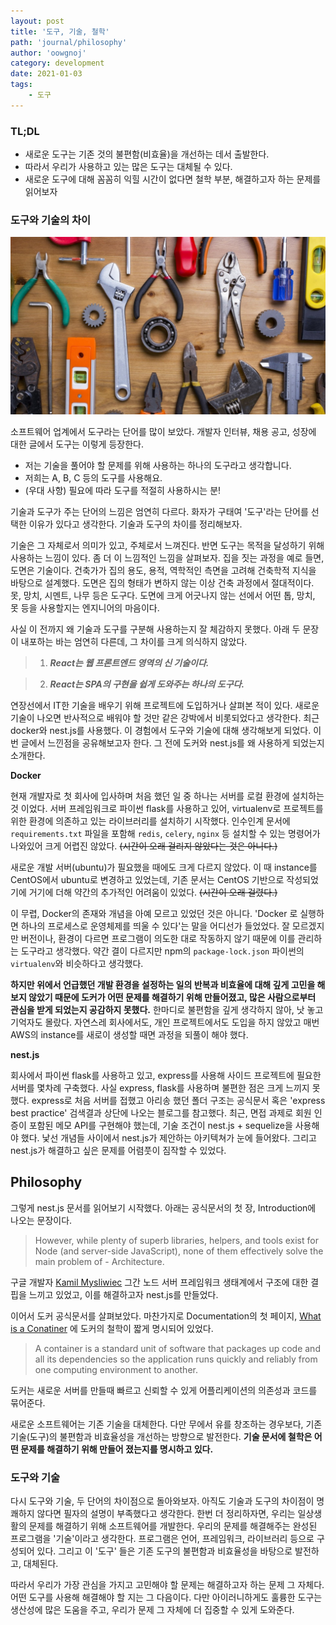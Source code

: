 ```yaml
---
layout: post
title: '도구, 기술, 철학'
path: 'journal/philosophy'
author: 'oowgnoj'
category: development
date: 2021-01-03
tags:
    - 도구
---
```


### TL;DL

-   새로운 도구는 기존 것의 불편함(비효율)을 개선하는 데서 출발한다.
-   따라서 우리가 사용하고 있는 많은 도구는 대체될 수 있다.
-   새로운 도구에 대해 꼼꼼히 익힐 시간이 없다면 철학 부분, 해결하고자 하는 문제를 읽어보자

### 도구와 기술의 차이

![도구](./../images/in-post/tools.jpg)

소프트웨어 업계에서 도구라는 단어를 많이 보았다. 개발자 인터뷰, 채용 공고, 성장에 대한 글에서 도구는 이렇게 등장한다.

-   저는 기술을 풀어야 할 문제를 위해 사용하는 하나의 도구라고 생각합니다.
-   저희는 A, B, C 등의 도구를 사용해요.
-   (우대 사항) 필요에 따라 도구를 적절히 사용하시는 분!

기술과 도구가 주는 단어의 느낌은 엄연히 다르다. 화자가 구태여 '도구'라는 단어를 선택한 이유가 있다고 생각한다. 기술과 도구의 차이를 정리해보자.

기술은 그 자체로서 의미가 있고, 주체로서 느껴진다. 반면 도구는 목적을 달성하기 위해 사용하는 느낌이 있다. 좀 더 이 느낌적인 느낌을 살펴보자. 집을 짓는 과정을 예로 들면, 도면은 기술이다. 건축가가 집의 용도, 용적, 역학적인 측면을 고려해 건축학적 지식을 바탕으로 설계했다. 도면은 집의 형태가 변하지 않는 이상 건축 과정에서 절대적이다. 못, 망치, 시멘트, 나무 등은 도구다. 도면에 크게 어긋나지 않는 선에서 어떤 톱, 망치, 못 등을 사용할지는 엔지니어의 마음이다.

사실 이 전까지 왜 기술과 도구를 구분해 사용하는지 잘 체감하지 못했다. 아래 두 문장이 내포하는 바는 엄연히 다른데, 그 차이를 크게 의식하지 않았다.

> 1. **_React는 웹 프론트엔드 영역의 신 기술이다._**

> 2. **_React는 SPA의 구현을 쉽게 도와주는 하나의 도구다._**

연장선에서 IT한 기술을 배우기 위해 프로젝트에 도입하거나 살펴본 적이 있다. 새로운 기술이 나오면 반사적으로 배워야 할 것만 같은 강박에서 비롯되었다고 생각한다. 최근 docker와 nest.js를 사용했다. 이 경험에서 도구와 기술에 대해 생각해보게 되었다. 이번 글에서 느낀점을 공유해보고자 한다. 그 전에 도커와 nest.js를 왜 사용하게 되었는지 소개한다.

**Docker**

현재 개발자로 첫 회사에 입사하며 처음 했던 일 중 하나는 서버를 로컬 환경에 설치하는 것 이었다. 서버 프레임워크로 파이썬 flask를 사용하고 있어, virtualenv로 프로젝트를 위한 환경에 의존하고 있는 라이브러리를 설치하기 시작했다. 인수인계 문서에 `requirements.txt` 파일을 포함해 `redis`, `celery`, `nginx` 등 설치할 수 있는 명령어가 나와있어 크게 어렵진 않았다. ~~(시간이 오래 걸리지 않았다는 것은 아니다.)~~

새로운 개발 서버(ubuntu)가 필요했을 때에도 크게 다르지 않았다. 이 때 instance를 CentOS에서 ubuntu로 변경하고 있었는데, 기존 문서는 CentOS 기반으로 작성되었기에 거기에 더해 약간의 추가적인 어려움이 있었다. ~~(시간이 오래 걸렸다.)~~

이 무렵, Docker의 존재와 개념을 아예 모르고 있었던 것은 아니다. 'Docker 로 실행하면 하나의 프로세스로 운영체제를 띄울 수 있다'는 말을 어디선가 들었었다. 잘 모르겠지만 버전이나, 환경이 다르면 프로그램이 의도한 대로 작동하지 않기 때문에 이를 관리하는 도구라고 생각했다. 약간 결이 다르지만 npm의 `package-lock.json` 파이썬의 `virtualenv`와 비슷하다고 생각했다.

**하지만 위에서 언급했던 개발 환경을 설정하는 일의 반복과 비효율에 대해 깊게 고민을 해보지 않았기 때문에 도커가 어떤 문제를 해결하기 위해 만들어졌고, 많은 사람으로부터 관심을 받게 되었는지 공감하지 못했다.** 한마디로 불편함을 깊게 생각하지 않아, 낫 놓고 기억자도 몰랐다. 자연스레 회사에서도, 개인 프로젝트에서도 도입을 하지 않았고 매번 AWS의 instance를 새로이 생성할 때면 과정을 되풀이 해야 했다.

**nest.js**

회사에서 파이썬 flask를 사용하고 있고, express를 사용해 사이드 프로젝트에 필요한 서버를 몇차례 구축했다. 사실 express, flask를 사용하며 불편한 점은 크게 느끼지 못했다. express로 처음 서버를 접했고 아리송 했던 폴더 구조는 공식문서 혹은 'express best practice' 검색결과 상단에 나오는 블로그를 참고했다.
최근, 면접 과제로 회원 인증이 포함된 메모 API를 구현해야 했는데, 기술 조건이 nest.js + sequelize을 사용해야 했다. 낯선 개념들 사이에서 nest.js가 제안하는 아키텍쳐가 눈에 들어왔다. 그리고 nest.js가 해결하고 싶은 문제를 어렴풋이 짐작할 수 있었다.

## Philosophy

그렇게 nest.js 문서를 읽어보기 시작했다. 아래는 공식문서의 첫 장, Introduction에 나오는 문장이다.

> However, while plenty of superb libraries, helpers, and tools exist for Node (and server-side JavaScript), none of them effectively solve the main problem of - Architecture.

구글 개발자 [Kamil Mysliwiec](https://developers.google.com/community/experts/directory/profile/profile-kamil_mysliwiec#:~:text=My%20Biography,consultant%2C%20and%20open%20source%20contributor.) 그간 노드 서버 프레임워크 생태계에서 구조에 대한 결핍을 느끼고 있었고, 이를 해결하고자 nest.js를 만들었다.

이어서 도커 공식문서를 살펴보았다. 마찬가지로 Documentation의 첫 페이지, [What is a Conatiner](https://www.docker.com/resources/what-container) 에 도커의 철학이 짧게 명시되어 있었다.

> A container is a standard unit of software that packages up code and all its dependencies so the application runs quickly and reliably from one computing environment to another.

도커는 새로운 서버를 만들때 빠르고 신뢰할 수 있게 어플리케이션의 의존성과 코드를 묶어준다.

새로운 소프트웨어는 기존 기술을 대체한다. 다만 무에서 유를 창조하는 경우보다, 기존 기술(도구)의 불편함과 비효율성을 개선하는 방향으로 발전한다. **기술 문서에 철학은 어떤 문제를 해결하기 위해 만들어 졌는지를 명시하고 있다.**

### 도구와 기술

다시 도구와 기술, 두 단어의 차이점으로 돌아와보자. 아직도 기술과 도구의 차이점이 명쾌하지 않다면 필자의 설명이 부족했다고 생각한다. 한번 더 정리하자면, 우리는 일상생활의 문제를 해결하기 위해 소프트웨어를 개발한다. 우리의 문제를 해결해주는 완성된 프로그램을 '기술'이라고 생각한다. 프로그램은 언어, 프레임워크, 라이브러리 등으로 구성되어 있다. 그리고 이 '도구' 들은 기존 도구의 불편함과 비효율성을 바탕으로 발전하고, 대체된다.

따라서 우리가 가장 관심을 가지고 고민해야 할 문제는 해결하고자 하는 문제 그 자체다. 어떤 도구를 사용해 해결해야 할 지는 그 다음이다. 다만 아이러니하게도 훌륭한 도구는 생산성에 많은 도움을 주고, 우리가 문제 그 자체에 더 집중할 수 있게 도와준다.
